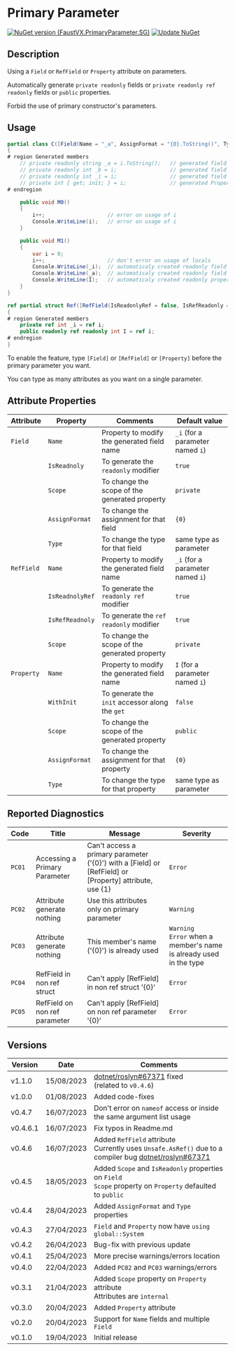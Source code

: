 # Primary Parameter
[![NuGet version (FaustVX.PrimaryParameter.SG)](https://img.shields.io/nuget/v/FaustVX.PrimaryParameter.SG.svg)](https://www.nuget.org/packages/FaustVX.PrimaryParameter.SG/)
[![Update NuGet](https://github.com/FaustVX/PrimaryParameter/actions/workflows/pushToNuget.yaml/badge.svg)](https://github.com/FaustVX/PrimaryParameter/actions/workflows/pushToNuget.yaml)

## Description
Using a `Field` or `RefField` or `Property` attribute on parameters.

Automatically generate `private readonly` fields or `private readonly ref readonly` fields or `public` properties.

Forbid the use of primary constructor's parameters.

## Usage

```cs
partial class C([Field(Name = "_a", AssignFormat = "{0}.ToString()", Type = typeof(string)), Field(Name = nameof(C._b)), Field, Property(WithInit = true)]int i) // type must be partial, but can be class / struct
{
# region Generated members
    // private readonly string _a = i.ToString();   // generated field (with type and formated assignment)
    // private readonly int _b = i;                 // generated field (with computed name)
    // private readonly int _i = i;                 // generated field
    // private int { get; init; } = i;              // generated Property
# endregion

    public void M0()
    {
        i++;                    // error on usage of i
        Console.WriteLine(i);   // error on usage of i
    }

    public void M1()
    {
        var i = 0;
        i++;                    // don't error on usage of locals
        Console.WriteLine(_i);  // automaticaly created readonly field
        Console.WriteLine(_a);  // automaticaly created readonly field based on Name property
        Console.WriteLine(I);   // automaticaly created readonly property
    }
}

ref partial struct Ref([RefField(IsReadonlyRef = false, IsRefReadonly = false), RefField(Name = nameof(Ref.I), Scope = "public")]int i)
{
# region Generated members
    private ref int _i = ref i;
    public readonly ref readonly int I = ref i;
# endregion
}
```

To enable the feature, type `[Field]` or `[RefField]` or `[Property]` before the primary parameter you want.

You can type as many attributes as you want on a single parameter.

## Attribute Properties
|Attribute|Property|Comments|Default value|
|---------|--------|--------|-------------|
|`Field`|`Name`|Property to modify the generated field name|`_i` (for a parameter named `i`)|
||`IsReadnoly`|To generate the `readonly` modifier|`true`|
||`Scope`|To change the scope of the generated property|`private`|
||`AssignFormat`|To change the assignment for that field|`{0}`|
||`Type`|To change the type for that field|same type as parameter|
|`RefField`|`Name`|Property to modify the generated field name|`_i` (for a parameter named `i`)|
||`IsReadnolyRef`|To generate the `readonly ref` modifier|`true`|
||`IsRefReadnoly`|To generate the `ref readonly` modifier|`true`|
||`Scope`|To change the scope of the generated property|`private`|
|`Property`|`Name`|Property to modify the generated field name|`I` (for a parameter named `i`)|
||`WithInit`|To generate the `init` accessor along the `get`|`false`|
||`Scope`|To change the scope of the generated property|`public`|
||`AssignFormat`|To change the assignment for that property|`{0}`|
||`Type`|To change the type for that property|same type as parameter|

## Reported Diagnostics
|Code|Title|Message|Severity|
|----|-----|-------|--------|
|`PC01`|Accessing a Primary Parameter|Can't access a primary parameter ('{0}') with a [Field] or [RefField] or [Property] attribute, use {1}|`Error`|
|`PC02`|Attribute generate nothing|Use this attributes only on primary parameter|`Warning`|
|`PC03`|Attribute generate nothing|This member's name ('{0}') is already used|`Warning`</br>`Error` when a member's name is already used in the type|
|`PC04`|RefField in non ref struct|Can't apply [RefField] in non ref struct '{0}'|`Error`|
|`PC05`|RefField on non ref parameter|Can't apply [RefField] on non ref parameter '{0}'|`Error`|

## Versions
|Version|Date|Comments|
|-------|----|--------|
|v1.1.0|15/08/2023|[dotnet/roslyn#67371](https://github.com/dotnet/roslyn/issues/67371) fixed</br>(related to `v0.4.6`)|
|v1.0.0|01/08/2023|Added code-fixes|
|v0.4.7|16/07/2023|Don't error on `nameof` access or inside the same argument list usage|
|v0.4.6.1|16/07/2023|Fix typos in Readme.md|
|v0.4.6|16/07/2023|Added `RefField` attribute</br>Currently uses `Unsafe.AsRef()` due to a compiler bug [dotnet/roslyn#67371](https://github.com/dotnet/roslyn/issues/67371)|
|v0.4.5|18/05/2023|Added `Scope` and `IsReadonly` properties on `Field`</br>`Scope` property on `Property` defaulted to `public`|
|v0.4.4|28/04/2023|Added `AssignFormat` and `Type` properties|
|v0.4.3|27/04/2023|`Field` and `Property` now have `using global::System`|
|v0.4.2|26/04/2023|Bug-fix with previous update|
|v0.4.1|25/04/2023|More precise warnings/errors location|
|v0.4.0|22/04/2023|Added `PC02` and `PC03` warnings/errors|
|v0.3.1|21/04/2023|Added `Scope` property on `Property` attribute</br>Attributes are `internal`|
|v0.3.0|20/04/2023|Added `Property` attribute|
|v0.2.0|20/04/2023|Support for `Name` fields and multiple `Field`|
|v0.1.0|19/04/2023|Initial release|
